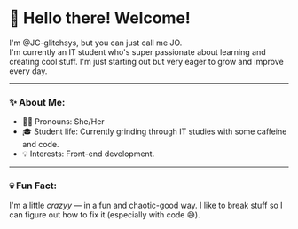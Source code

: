 # 👋 Hello there! Welcome!

I'm @JC-glitchsys, but you can just call me JO.  
I'm currently an IT student who's super passionate about learning and creating cool stuff. I'm just starting out but very eager to grow and improve every day.

---

### ✨ About Me:
- 💁‍♀️ Pronouns: She/Her  
- 🎓 Student life: Currently grinding through IT studies with some caffeine and code.  
- 💡 Interests: Front-end development.

---

### 💀 Fun Fact:
I'm a little *crazyy* — in a fun and chaotic-good way. I like to break stuff so I can figure out how to fix it (especially with code 😅).
